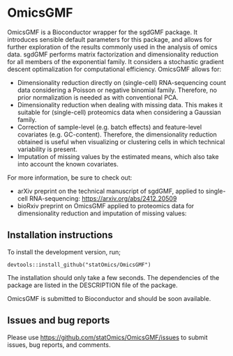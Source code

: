 # OmicsGMF



OmicsGMF is a Bioconductor wrapper for the sgdGMF package. It introduces sensible default parameters for this package, and allows for further exploration of the results commonly used in the analysis of omics data. sgdGMF performs matrix factorization and dimensionality reduction for all members of the exponential family. It considers a stochastic gradient descent optimalization for computational efficiency. OmicsGMF allows for:

- Dimensionality reduction directly on (single-cell) RNA-sequencing count data considering a Poisson or negative binomial family. Therefore, no prior normalization is needed as with conventional PCA.
- Dimensionality reduction when dealing with missing data. This makes it suitable for (single-cell) proteomics data when considering a Gaussian family.
- Correction of sample-level (e.g. batch effects) and feature-level covariates (e.g. GC-content). Therefore, the dimensionality reduction obtained is useful when visualizing or clustering cells in which technical variability is present.
- Imputation of missing values by the estimated means, which also take into account the known covariates.

For more information, be sure to check out:
- arXiv preprint on the technical manuscript of sgdGMF, applied to single-cell RNA-sequencing: https://arxiv.org/abs/2412.20509
- bioRxiv preprint on OmicsGMF applied to proteomics data for dimensionality reduction and imputation of missing values:



## Installation instructions

To install the development version, run;

```{r 'install_dev', eval = FALSE}
devtools::install_github("statOmics/OmicsGMF")
```

The installation should only take a few seconds.
The dependencies of the package are listed in the DESCRIPTION file of the package.

OmicsGMF is submitted to Bioconductor and should be soon available. 

## Issues and bug reports

Please use https://github.com/statOmics/OmicsGMF/issues to submit issues, bug reports, and comments.


